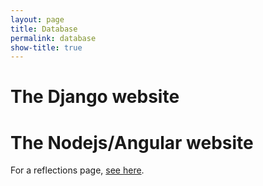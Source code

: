 ```yaml
---
layout: page
title: Database
permalink: database
show-title: true
---
```


# The Django website

# The Nodejs/Angular website

For a reflections page, [see here](https://confederate-memorials-project.readthedocs.io/en/latest/problems-encountered/).
